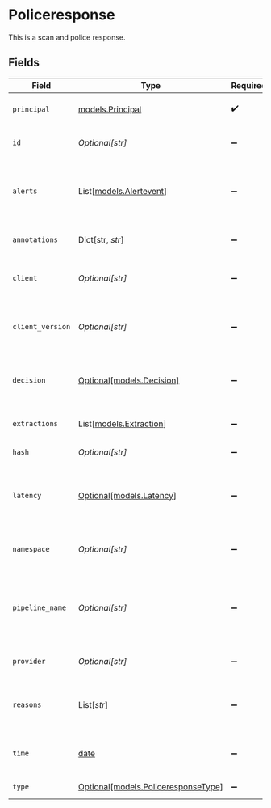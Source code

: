 # Policeresponse

This is a scan and police response.


## Fields

| Field                                                                  | Type                                                                   | Required                                                               | Description                                                            | Example                                                                |
| ---------------------------------------------------------------------- | ---------------------------------------------------------------------- | ---------------------------------------------------------------------- | ---------------------------------------------------------------------- | ---------------------------------------------------------------------- |
| `principal`                                                            | [models.Principal](../models/principal.md)                             | :heavy_check_mark:                                                     | Describe the principal.                                                |                                                                        |
| `id`                                                                   | *Optional[str]*                                                        | :heavy_minus_sign:                                                     | ID is the identifier of the object.                                    |                                                                        |
| `alerts`                                                               | List[[models.Alertevent](../models/alertevent.md)]                     | :heavy_minus_sign:                                                     | List of alerts that got raised during the policy resolution.           |                                                                        |
| `annotations`                                                          | Dict[str, *str*]                                                       | :heavy_minus_sign:                                                     | Annotations attached to the log.                                       |                                                                        |
| `client`                                                               | *Optional[str]*                                                        | :heavy_minus_sign:                                                     | The client used to send the request.                                   | curl                                                                   |
| `client_version`                                                       | *Optional[str]*                                                        | :heavy_minus_sign:                                                     | The version of the client used to send the request.                    | 7.64.1                                                                 |
| `decision`                                                             | [Optional[models.Decision]](../models/decision.md)                     | :heavy_minus_sign:                                                     | Tell what was the decision about the data.                             |                                                                        |
| `extractions`                                                          | List[[models.Extraction](../models/extraction.md)]                     | :heavy_minus_sign:                                                     | The extractions to log.                                                |                                                                        |
| `hash`                                                                 | *Optional[str]*                                                        | :heavy_minus_sign:                                                     | The hash of the input.                                                 |                                                                        |
| `latency`                                                              | [Optional[models.Latency]](../models/latency.md)                       | :heavy_minus_sign:                                                     | Holds information about latencies introduced by Apex.                  |                                                                        |
| `namespace`                                                            | *Optional[str]*                                                        | :heavy_minus_sign:                                                     | The namespace of the object.                                           |                                                                        |
| `pipeline_name`                                                        | *Optional[str]*                                                        | :heavy_minus_sign:                                                     | The name of the particular pipeline that extracted the text.           |                                                                        |
| `provider`                                                             | *Optional[str]*                                                        | :heavy_minus_sign:                                                     | the provider to use.                                                   | openai                                                                 |
| `reasons`                                                              | List[*str*]                                                            | :heavy_minus_sign:                                                     | The various reasons returned by the policy engine.                     |                                                                        |
| `time`                                                                 | [date](https://docs.python.org/3/library/datetime.html#date-objects)   | :heavy_minus_sign:                                                     | Set the time of the message request.                                   |                                                                        |
| `type`                                                                 | [Optional[models.PoliceresponseType]](../models/policeresponsetype.md) | :heavy_minus_sign:                                                     | The type of text.                                                      |                                                                        |